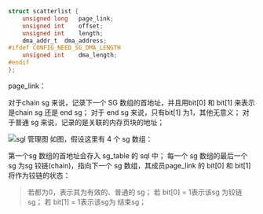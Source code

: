 ```c
struct scatterlist {
	unsigned long	page_link;
	unsigned int	offset;
	unsigned int	length;
	dma_addr_t	dma_address;
#ifdef CONFIG_NEED_SG_DMA_LENGTH
	unsigned int	dma_length;
#endif
};
```
page_link：

对于chain sg 来说，记录下一个 SG 数组的首地址，并且用bit[0] 和 bit[1] 来表示是chain sg 还是 end sg；
对于 end sg 来说，只有bit[1] 为1，其他无意义；
对于普通 sg 来说，记录的是关联的内存页块的地址；

![sgl 管理图](../../../../../../../medias/images_0/scatterlist_image.png)
如图，假设这里有 4 个 sg 数组：

第一个sg 数组的首地址会存入 sg_table 的 sql 中；
每一个 sg 数组的最后一个 sg 为sg 铰链(chain)，指向下一个 sg 数组，其成员page_link 的 bit[0] 和 bit[1] 将作为铰链的状态：
> 若都为0，表示其为有效的、普通的 sg；
> 若 bit[0] = 1表示该sg 为铰链 sg；
> 若 bit[1] = 1表示该sg为 结束sg；